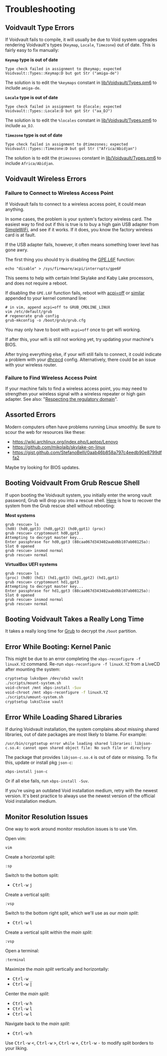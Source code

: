 # Troubleshooting

## Voidvault Type Errors

If Voidvault fails to compile, it will usually be due to Void system
upgrades rendering Voidvault's types (`Keymap`, `Locale`, `Timezone`)
out of date. This is fairly easy to fix manually:

**`Keymap` type is out of date**

```
Type check failed in assignment to @keymap; expected Voidvault::Types::Keymap:D but got Str ("amiga-de")
```

The solution is to edit the `%keymaps` constant in
[lib/Voidvault/Types.pm6][lib/Voidvault/Types.pm6] to include `amiga-de`.

**`Locale` type is out of date**

```
Type check failed in assignment to @locale; expected Voidvault::Types::Locale:D but got Str ("aa_DJ")
```

The solution is to edit the `%locales` constant in
[lib/Voidvault/Types.pm6][lib/Voidvault/Types.pm6] to include `aa_DJ`.

**`Timezone` type is out of date**

```
Type check failed in assignment to @timezones; expected Voidvault::Types::Timezone:D but got Str ("Africa/Abidjan")
```

The solution is to edit the `@timezones` constant in
[lib/Voidvault/Types.pm6][lib/Voidvault/Types.pm6] to include
`Africa/Abidjan`.

## Voidvault Wireless Errors

### Failure to Connect to Wireless Access Point

If Voidvault fails to connect to a wireless access point, it could
mean anything.

In some cases, the problem is your system's factory wireless card. The
easiest way to find out if this is true is to buy a high gain USB adapter
from [SimpleWiFi][SimpleWiFi], and see if it works. If it does, you know
the factory wireless card is at fault.

If the USB adapter fails, however, it often means something lower level
has gone awry.

The first thing you should try is disabling the [GPE.L6F][GPE.L6F]
function:

```
echo "disable" > /sys/firmware/acpi/interrupts/gpe6F
```

This seems to help with certain Intel Skylake and Kaby Lake processors,
and does not require a reboot.

If disabling the `GPE.L6F` function fails, reboot with
[acpi=off][acpi=off] or [similar][similar] appended to your kernel
command line:

```
# in vim, append acpi=off to GRUB_CMDLINE_LINUX
vim /etc/default/grub
# regenerate grub config
grub-mkconfig -o /boot/grub/grub.cfg
```

You may only have to boot with `acpi=off` once to get wifi working.

If after this, your wifi is still not working yet, try updating your
machine's BIOS.

After trying everything else, if your wifi still fails to connect, it
could indicate a problem with your [dhcpcd][dhcpcd] config. Alternatively,
there could be an issue with your wireless router.

### Failure to Find Wireless Access Point

If your machine fails to find a wireless access point, you may need to
strengthen your wireless signal with a wireless repeater or high gain
adapter. See also: "[Respecting the regulatory domain][Respecting the
regulatory domain]".


## Assorted Errors

Modern computers often have problems running Linux smoothly. Be sure to
scour the web for resources like these:

- https://wiki.archlinux.org/index.php/Laptop/Lenovo
- https://github.com/mikolajb/skylake-on-linux
- https://gist.github.com/StefanoBelli/0aab46b858a797c4eedb90e8799dffa2

Maybe try looking for BIOS updates.

## Booting Voidvault From Grub Rescue Shell

If upon booting the Voidvault system, you initially enter the wrong
vault password, Grub will drop you into a rescue shell. [Here][here]
is how to recover the system from the Grub rescue shell without rebooting:

**Most systems**

```
grub rescue> ls
(hd0) (hd0,gpt3) (hd0,gpt2) (hd0,gpt1) (proc)
grub rescue> cryptomount hd0,gpt3
Attempting to decrypt master key...
Enter passphrase for hd0,gpt3 (88caa067d343402aabd6b107ab08125a):
Slot 0 opened
grub rescue> insmod normal
grub rescue> normal
```

**VirtualBox UEFI systems**

```
grub rescue> ls
(proc) (hd0) (hd1) (hd1,gpt3) (hd1,gpt2) (hd1,gpt1)
grub rescue> cryptomount hd1,gpt3
Attempting to decrypt master key...
Enter passphrase for hd1,gpt3 (88caa067d343402aabd6b107ab08125a):
Slot 0 opened
grub rescue> insmod normal
grub rescue> normal
```

## Booting Voidvault Takes a Really Long Time

It takes a really long time for [Grub][Grub] to decrypt the `/boot`
partition.

## Error While Booting: Kernel Panic

This might be due to an error completing the `xbps-reconfigure -f
linuxX.YZ` command. Re-run `xbps-reconfigure -f linuxX.YZ` from a LiveCD
after mounting the system:

```sh
cryptsetup luksOpen /dev/sda3 vault
./scripts/mount-system.sh
void-chroot /mnt xbps-install -Suv
void-chroot /mnt xbps-reconfigure -f linuxX.YZ
./scripts/umount-system.sh
cryptsetup luksClose vault
```

## Error While Loading Shared Libraries

If during Voidvault installation, the system complains about missing
shared libraries, out of date packages are most likely to blame. For
example:

```
/usr/bin/cryptsetup error while loading shared libraries: libjson-c.so.4: cannot open shared object file: No such file or directory
```

The package that provides `libjson-c.so.4` is out of date or missing. To
fix this, update or install pkg `json-c`:

```
xbps-install json-c
```

Or if all else fails, run `xbps-install -Suv`.

If you're using an outdated Void installation medium, retry with the
newest version. It's best practice to always use the newest version of
the official Void installation medium.

## Monitor Resolution Issues

One way to work around monitor resolution issues is to use Vim.

Open vim:

```
vim
```

Create a horizontal split:

```vim
:sp
```

Switch to the bottom split:

- <kbd>Ctrl-w</kbd> <kbd>j</kbd>

Create a vertical split:

```vim
:vsp
```

Switch to the bottom right split, which we'll use as our *main split*:

- <kbd>Ctrl-w</kbd> <kbd>l</kbd>

Create a vertical split within the *main split*:

```vim
:vsp
```

Open a terminal:

```vim
:terminal
```

Maximize the *main split* vertically and horizontally:

- <kbd>Ctrl-w</kbd> <kbd>_</kbd>
- <kbd>Ctrl-w</kbd> <kbd>|</kbd>

Center the *main split*:

- <kbd>Ctrl-w</kbd> <kbd>h</kbd>
- <kbd>Ctrl-w</kbd> <kbd>l</kbd>
- <kbd>Ctrl-w</kbd> <kbd>l</kbd>

Navigate back to the *main split*:

- <kbd>Ctrl-w</kbd> <kbd>h</kbd>

Use <kbd>Ctrl-w</kbd> <kbd><</kbd>, <kbd>Ctrl-w</kbd> <kbd>></kbd>,
<kbd>Ctrl-w</kbd> <kbd>+</kbd>, <kbd>Ctrl-w</kbd> <kbd>-</kbd> to modify
split borders to your liking.


[acpi=off]: https://askubuntu.com/questions/139157/booting-ubuntu-with-acpi-off-grub-parameter
[dhcpcd]: https://wiki.archlinux.org/index.php/Dhcpcd
[GPE.L6F]: http://jhshi.me/2015/11/14/acpi-error-method-parseexecution-failed-_gpe_l6f/index.html#.W19wDdhKjdQ
[Grub]: https://www.reddit.com/r/archlinux/comments/6ahvnk/grub_decryption_really_slow/dhew32m/
[here]: https://unix.stackexchange.com/questions/318745/grub2-encryption-reprompt/321825#321825
[lib/Voidvault/Types.pm6]: ../lib/Voidvault/Types.pm6
[Respecting the regulatory domain]: https://wiki.archlinux.org/index.php/Wireless_network_configuration#Respecting_the_regulatory_domain
[similar]: https://askubuntu.com/questions/127989/no-acpi-support-for-my-pc-what-can-i-do
[SimpleWiFi]: https://www.simplewifi.com/collections/usb-adapters/products/usb-adapter
